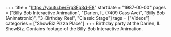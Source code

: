+++
title = "https://youtu.be/Erg3Eg3d-E8"
startdate = "1987-00-00"
pages = ["Billy Bob Interactive Animation", "Darien, IL (7409 Cass Ave)", "Billy Bob (Animatronic)", "3-Birthday Reel", "Classic Stage"]
tags = ["Videos"]
categories = ["ShowBiz Pizza Place"]
+++
Birthday party at the Darien, IL ShowBiz. Contains footage of the Billy Bob Interactive Animation. 
